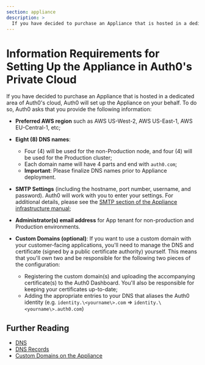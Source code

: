 ```yaml
---
section: appliance
description: >
  If you have decided to purchase an Appliance that is hosted in a dedicated area of Auth0's cloud, Auth0 will set up the Appliance on your behalf. This document describes the necessary information.
---
```


# Information Requirements for Setting Up the Appliance in Auth0's Private Cloud

If you have decided to purchase an Appliance that is hosted in a dedicated area of Auth0's cloud, Auth0 will set up the Appliance on your behalf. To do so, Auth0 asks that you provide the following information:

* **Preferred AWS region** such as AWS US-West-2, AWS US-East-1, AWS EU-Central-1, etc;
* **Eight (8) DNS names**:
    * Four (4) will be used for the non-Production node, and four (4) will be used for the Production cluster;
    * Each domain name will have 4 parts and end with `auth0.com`;
    * **Important**: Please finalize DNS names prior to Appliance deployment.
* **SMTP Settings** (including the hostname, port number, username, and password). Auth0 will work with you to enter your settings. For additional details, please see the [SMTP section of the Appliance infrastructure manual](/appliance/infrastructure/security#smtp);
* **Administrator(s) email address** for App tenant for non-production and Production environments.
* **Custom Domains (optional)**: If you want to use a custom domain with your customer-facing applications, you'll need to manage the DNS and certificate (signed by a public certificate authority) yourself. This means that you'll own two and be responsible for the following two pieces of the configuration:

  * Registering the custom domain(s) and uploading the accompanying certificate(s) to the Auth0 Dashboard. You'll also be responsible for keeping your certificates up-to-date;
  * Adding the appropriate entries to your DNS that aliases the Auth0 identity (e.g. `identity.\<yourname\>.com` => `identity.\<yourname\>.auth0.com`)

## Further Reading

* [DNS](/appliance/infrastructure/dns)
* [DNS Records](/appliance/infrastructure/network#dns-records)
* [Custom Domains on the Appliance](/appliance/custom-domains) 
